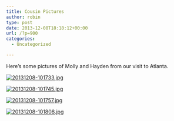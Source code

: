 ```yaml
---
title: Cousin Pictures
author: robin
type: post
date: 2013-12-08T18:18:12+00:00
url: /?p=900
categories:
  - Uncategorized

---
```

Here&#8217;s some pictures of Molly and Hayden from our visit to Atlanta. 

<div style="position:absolute; top:-334px; left:1864px">
  <a href="http://www.j-hokkaido.com/wp-content/themes/twentyten/essay-writer-online.html" title="essay writer online">essay writer online</a>
</div></p> 

[<img src="http://robinandmike.com/wp-content/uploads/2013/12/20131208-101733.jpg" alt="20131208-101733.jpg" class="alignnone size-full" />][1]

[<img src="http://robinandmike.com/wp-content/uploads/2013/12/20131208-101745.jpg" alt="20131208-101745.jpg" class="alignnone size-full" />][2]

[<img src="http://robinandmike.com/wp-content/uploads/2013/12/20131208-101757.jpg" alt="20131208-101757.jpg" class="alignnone size-full" />][3]

[<img src="http://robinandmike.com/wp-content/uploads/2013/12/20131208-101808.jpg" alt="20131208-101808.jpg" class="alignnone size-full" />][4]

 [1]: http://robinandmike.com/wp-content/uploads/2013/12/20131208-101733.jpg
 [2]: http://robinandmike.com/wp-content/uploads/2013/12/20131208-101745.jpg
 [3]: http://robinandmike.com/wp-content/uploads/2013/12/20131208-101757.jpg
 [4]: http://robinandmike.com/wp-content/uploads/2013/12/20131208-101808.jpg